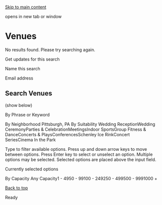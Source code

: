 [Skip to main content](https://www.pittsburghpa.gov/Venues#main-content)

opens in new tab or window

# Venues

No results found. Please try searching again.

Get updates for this search

Name this search

Email address

## Search Venues

(show below)

By Phrase or Keyword

By Neighborhood
Pittsburgh, PA
By Suitability
Wedding ReceptionWedding CeremonyParties & CelebrationMeetingsIndoor SportsGroup Fitness & DanceConcerts & PlaysConferencesSchenley Ice RinkConcert SeriesCinema In the Park

Type to filter available options. Press up and down arrow keys to move between options. Press Enter key to select or unselect an option. Multiple options may be selected. Selected options are placed above the input field.

Currently selected options

By Capacity
Any Capacity1 - 4950 - 99100 - 249250 - 499500 - 9991000 +

[Back to top](https://www.pittsburghpa.gov/Venues#body-top)

Ready
